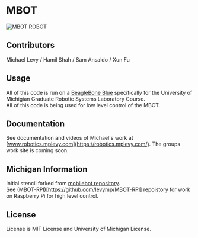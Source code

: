 # MBOT
![MBOT ROBOT](/documentation/img/MBOT.jpeg)

## Contributors
Michael Levy / Hamil Shah / Sam Ansaldo / Xun Fu

## Usage
All of this code is run on a [BeagleBone Blue](https://beagleboard.org/blue) specifically for the University of Michigian Graduate Robotic Systems Laboratory Course.   
All of this code is being used for low level control of the MBOT.

## Documentation
See documentation and videos of Michael's work at [www.robotics.mplevy.com](https://robotics.mplevy.com/). The groups work site is coming soon.

## Michigan Information
Initial stencil forked from [mobilebot repository](https://gitlab.eecs.umich.edu/rob550-f20/mobilebot).   
See (MBOT-RPI)[https://github.com/levymp/MBOT-RPI] repoistory for work on Raspberry Pi for high level control.

## License 
License is MIT License and University of Michigan License. 
